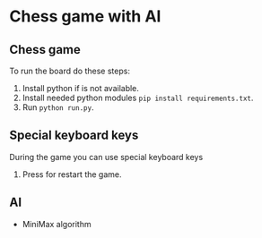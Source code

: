 # Chess game with AI

## Chess game
To run the board do these steps:
1. Install python if is not available.
2. Install needed python modules `pip install requirements.txt`.
3. Run `python run.py`.

## Special keyboard keys
During the game you can use special keyboard keys
1. Press <R> for restart the game.

## AI
* MiniMax algorithm

